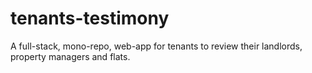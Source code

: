 # tenants-testimony
A full-stack, mono-repo, web-app for tenants to review their landlords, property managers and flats.
